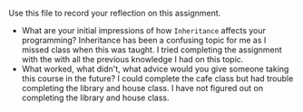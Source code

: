Use this file to record your reflection on this assignment.

- What are your initial impressions of how `Inheritance` affects your programming?
Inheritance has been a confusing topic for me as I missed class when this was taught. I tried completing the assignment with the with all the previous knowledge I had on this topic.
- What worked, what didn't, what advice would you give someone taking this course in the future?
I could complete the cafe class but had trouble completing the library and house class. I have not figured out on completing the library and house class.
